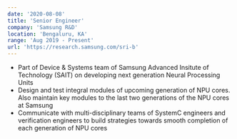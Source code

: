 ```yaml
---
date: '2020-08-08'
title: 'Senior Engineer'
company: 'Samsung R&D'
location: 'Bengaluru, KA'
range: 'Aug 2019 - Present'
url: 'https://research.samsung.com/sri-b'
---
```


- Part of Device & Systems team of Samsung Advanced Insitute of Technology (SAIT) on developing next generation Neural Processing Units
- Design and test integral modules of upcoming generation of NPU cores. Also maintain key modules to the last two generations of the NPU cores at Samsung
- Communicate with multi-disciplinary teams of SystemC engineers and verification engineers to build strategies towards smooth completion of each generation of NPU cores
